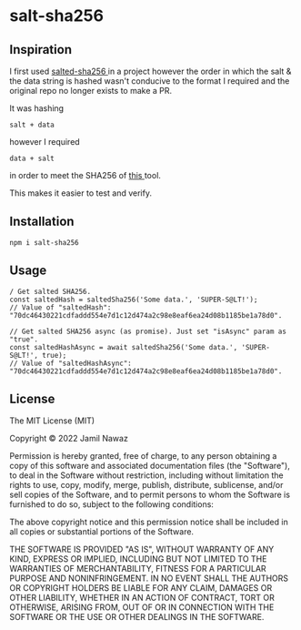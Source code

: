 # salt-sha256

## Inspiration ##

I first used [ salted-sha256 ](https://www.npmjs.com/package/salted-sha256) in a project however the order in which the salt & the data string is hashed wasn't conducive to the format I required and the original repo no longer exists to make a PR.

It was hashing 
```
salt + data
```
however I required

```
data + salt
```

in order to meet the SHA256 of [ this ](https://www.symbionts.de/tools/hash/sha256-hash-salt-generator.html) tool.

This makes it easier to test and verify.
## Installation ##
```
npm i salt-sha256
```

## Usage
```
/ Get salted SHA256.
const saltedHash = saltedSha256('Some data.', 'SUPER-S@LT!');
// Value of "saltedHash": "70dc46430221cdfaddd554e7d1c12d474a2c98e8eaf6ea24d08b1185be1a78d0".
 
// Get salted SHA256 async (as promise). Just set "isAsync" param as "true".
const saltedHashAsync = await saltedSha256('Some data.', 'SUPER-S@LT!', true);
// Value of "saltedHashAsync": "70dc46430221cdfaddd554e7d1c12d474a2c98e8eaf6ea24d08b1185be1a78d0".
```

## License
The MIT License (MIT)

Copyright © 2022 Jamil Nawaz

Permission is hereby granted, free of charge, to any person obtaining a copy of this software and associated documentation files (the "Software"), to deal in the Software without restriction, including without limitation the rights to use, copy, modify, merge, publish, distribute, sublicense, and/or sell copies of the Software, and to permit persons to whom the Software is furnished to do so, subject to the following conditions:

The above copyright notice and this permission notice shall be included in all copies or substantial portions of the Software.

THE SOFTWARE IS PROVIDED "AS IS", WITHOUT WARRANTY OF ANY KIND, EXPRESS OR IMPLIED, INCLUDING BUT NOT LIMITED TO THE WARRANTIES OF MERCHANTABILITY, FITNESS FOR A PARTICULAR PURPOSE AND NONINFRINGEMENT. IN NO EVENT SHALL THE AUTHORS OR COPYRIGHT HOLDERS BE LIABLE FOR ANY CLAIM, DAMAGES OR OTHER LIABILITY, WHETHER IN AN ACTION OF CONTRACT, TORT OR OTHERWISE, ARISING FROM, OUT OF OR IN CONNECTION WITH THE SOFTWARE OR THE USE OR OTHER DEALINGS IN THE SOFTWARE.


